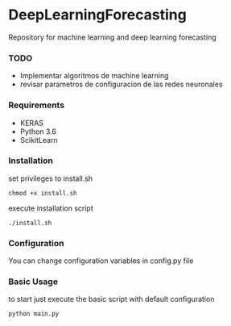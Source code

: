 # DeepLearningForecasting

Repository for machine learning and deep learning forecasting

### TODO

- Implementar algoritmos de machine learning
- revisar parametros de configuracion de las redes neuronales

### Requirements

- KERAS
- Python 3.6
- ScikitLearn

### Installation

set privileges to install.sh

```
chmod +x install.sh
```

execute installation script

```
./install.sh
```

### Configuration

You can change configuration variables in config.py file

### Basic Usage

to start just execute the basic script with default configuration

```
python main.py
```
